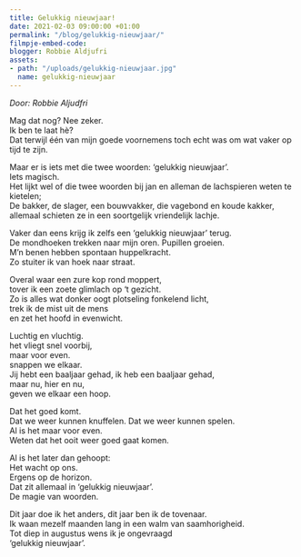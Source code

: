 ```yaml
---
title: Gelukkig nieuwjaar!
date: 2021-02-03 09:00:00 +01:00
permalink: "/blog/gelukkig-nieuwjaar/"
filmpje-embed-code: 
blogger: Robbie Aldjufri
assets:
- path: "/uploads/gelukkig-nieuwjaar.jpg"
  name: gelukkig-nieuwjaar
---
```


*Door: Robbie Aljudfri*

Mag dat nog? Nee zeker.  
Ik ben te laat hè?  
Dat terwijl één van mijn goede voornemens toch echt was om wat vaker op tijd te zijn.  

Maar er is iets met die twee woorden: ‘gelukkig nieuwjaar’.  
Iets magisch.  
Het lijkt wel of die twee woorden bij jan en alleman de lachspieren weten te kietelen;  
De bakker, de slager, een bouwvakker, die vagebond en koude kakker,  
allemaal schieten ze in een soortgelijk vriendelijk lachje.  

Vaker dan eens krijg ik zelfs een ‘gelukkig nieuwjaar’ terug.   
De mondhoeken trekken naar mijn oren. Pupillen groeien.  
M’n benen hebben spontaan huppelkracht.  
Zo stuiter ik van hoek naar straat.  

Overal waar een zure kop rond moppert,  
tover ik een zoete glimlach op ‘t gezicht.  
Zo is alles wat donker oogt plotseling fonkelend licht,  
trek ik de mist uit de mens  
en zet het hoofd in evenwicht.  

Luchtig en vluchtig.  
het vliegt snel voorbij,  
maar voor even.  
snappen we elkaar.  
Jij hebt een baaljaar gehad, ik heb een baaljaar gehad,  
maar nu, hier en nu,  
geven we elkaar een hoop.  

Dat het goed komt.   
Dat we weer kunnen knuffelen. Dat we weer kunnen spelen.  
Al is het maar voor even.  
Weten dat het ooit weer goed gaat komen.  

Al is het later dan gehoopt:  
Het wacht op ons.  
Ergens op de horizon.   
Dat zit allemaal in ‘gelukkig nieuwjaar’.  
De magie van woorden.  

Dit jaar doe ik het anders, dit jaar ben ik de tovenaar.  
Ik waan mezelf maanden lang in een walm van saamhorigheid.  
Tot diep in augustus wens ik je ongevraagd  
‘gelukkig nieuwjaar’.
